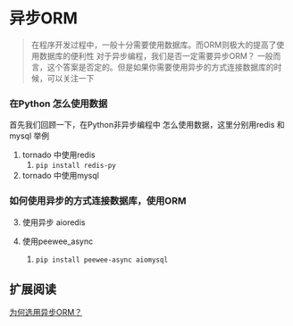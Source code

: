 # 异步ORM

> 在程序开发过程中，一般十分需要使用数据库。而ORM则极大的提高了使用数据库的便利性
> 对于异步编程，我们是否一定需要异步ORM？
> 一般而言，这个答案是否定的。但是如果你需要使用异步的方式连接数据库的时候，可以关注一下

### 在Python 怎么使用数据
首先我们回顾一下，在Python非异步编程中 怎么使用数据，这里分别用redis 和mysql 举例

1. tornado 中使用redis
    1. ```pip install redis-py```
2. tornado 中使用mysql


### 如何使用异步的方式连接数据库，使用ORM
3. 使用异步 aioredis
4. 使用peewee_async

    1. ```pip install peewee-async aiomysql```


## 扩展阅读

[为何选用异步ORM？](http://gino.fantix.pro/en/latest/why.html)